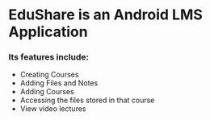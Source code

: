 # EduShare is an Android LMS Application
### Its features include: 
* Creating Courses
* Adding Files and Notes
* Adding Courses
* Accessing the files stored in that course
* View video lectures 
